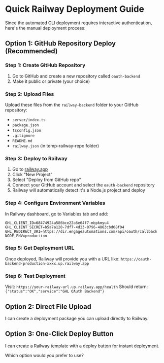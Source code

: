 # Quick Railway Deployment Guide

Since the automated CLI deployment requires interactive authentication, here's the manual deployment process:

## Option 1: GitHub Repository Deploy (Recommended)

### Step 1: Create GitHub Repository
1. Go to GitHub and create a new repository called `oauth-backend`
2. Make it public or private (your choice)

### Step 2: Upload Files
Upload these files from the `railway-backend` folder to your GitHub repository:
- `server/index.ts`
- `package.json`
- `tsconfig.json`
- `.gitignore`
- `README.md`
- `railway.json` (in temp-railway-repo folder)

### Step 3: Deploy to Railway
1. Go to [railway.app](https://railway.app)
2. Click "New Project" 
3. Select "Deploy from GitHub repo"
4. Connect your GitHub account and select the `oauth-backend` repository
5. Railway will automatically detect it's a Node.js project and deploy

### Step 4: Configure Environment Variables
In Railway dashboard, go to Variables tab and add:
```
GHL_CLIENT_ID=68474924a586bce22a6e64f7-mbpkmyu4
GHL_CLIENT_SECRET=b5a7a120-7df7-4d23-8796-4863cbd08f94
GHL_REDIRECT_URI=https://dir.engageautomations.com/api/oauth/callback
NODE_ENV=production
```

### Step 5: Get Deployment URL
Once deployed, Railway will provide you with a URL like:
`https://oauth-backend-production-xxxx.up.railway.app`

### Step 6: Test Deployment
Visit: `https://your-railway-url.up.railway.app/health`
Should return: `{"status":"OK","service":"GHL OAuth Backend"}`

## Option 2: Direct File Upload

I can create a deployment package you can upload directly to Railway.

## Option 3: One-Click Deploy Button

I can create a Railway template with a deploy button for instant deployment.

Which option would you prefer to use?